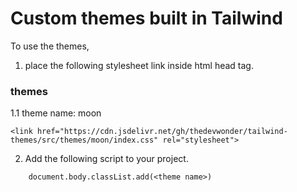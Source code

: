 # Custom themes built in Tailwind

To use the themes, 
1. place the following stylesheet link inside html head tag.
 ### themes
 1.1 theme name: moon
``` 
<link href="https://cdn.jsdelivr.net/gh/thedevwonder/tailwind-themes/src/themes/moon/index.css" rel="stylesheet">
```
2. Add the following script to your project.

```
    document.body.classList.add(<theme name>)
```

